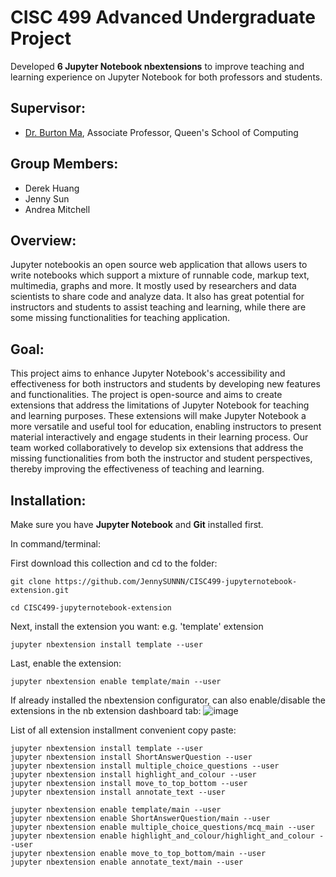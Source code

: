 # CISC 499 Advanced Undergraduate Project

Developed **6 Jupyter Notebook nbextensions** to improve teaching and learning experience on Jupyter Notebook for both professors and students.

Supervisor:
--------------------------
- [Dr. Burton Ma](https://www.cs.queensu.ca/people/profile.php?firstname=Burton&lastname=Ma), Associate Professor, Queen's School of Computing

Group Members:
--------------------------
- Derek Huang
- Jenny Sun
- Andrea Mitchell

## Overview:

Jupyter notebookis an open source web application that allows users to write notebooks which support a mixture of runnable code, markup text, multimedia, graphs and more. It mostly used by researchers and data scientists to share code and analyze data. It also has great potential for instructors and students to assist teaching and learning, while there are some missing functionalities for teaching application.

## Goal:

This project aims to enhance Jupyter Notebook's accessibility and effectiveness for both instructors and students by developing new features and functionalities. The project is open-source and aims to create extensions that address the limitations of Jupyter Notebook for teaching and learning purposes. These extensions will make Jupyter Notebook a more versatile and useful tool for education, enabling instructors to present material interactively and engage students in their learning process. Our team worked collaboratively to develop six extensions that address the missing functionalities from both the instructor and student perspectives, thereby improving the effectiveness of teaching and learning.


## Installation:
Make sure you have **Jupyter Notebook** and **Git** installed first. 

In command/terminal:

First download this collection and cd to the folder: 
```
git clone https://github.com/JennySUNNN/CISC499-jupyternotebook-extension.git

cd CISC499-jupyternotebook-extension
```
Next, install the extension you want:
e.g. 'template' extension
```
jupyter nbextension install template --user
```
Last, enable the extension:
```
jupyter nbextension enable template/main --user
```
If already installed the nbextension configurator, can also enable/disable the extensions in the nb extension dashboard tab:
![image](https://user-images.githubusercontent.com/67336024/115161900-2c98f300-a06e-11eb-8637-f6c1987e1b3b.png)

List of all extension installment convenient copy paste:
```
jupyter nbextension install template --user
jupyter nbextension install ShortAnswerQuestion --user
jupyter nbextension install multiple_choice_questions --user
jupyter nbextension install highlight_and_colour --user
jupyter nbextension install move_to_top_bottom --user
jupyter nbextension install annotate_text --user
```

```
jupyter nbextension enable template/main --user
jupyter nbextension enable ShortAnswerQuestion/main --user
jupyter nbextension enable multiple_choice_questions/mcq_main --user
jupyter nbextension enable highlight_and_colour/highlight_and_colour --user
jupyter nbextension enable move_to_top_bottom/main --user
jupyter nbextension enable annotate_text/main --user
```
